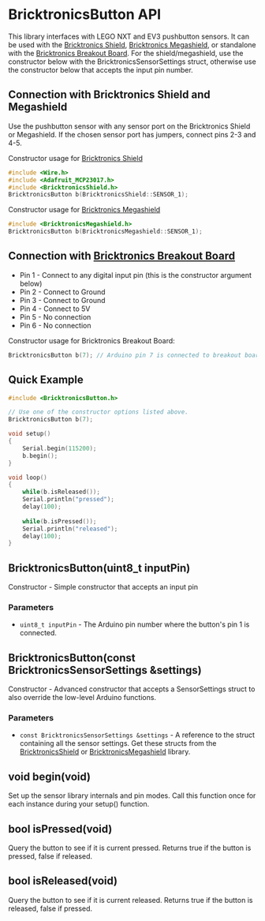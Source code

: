 # BricktronicsButton API

This library interfaces with LEGO NXT and EV3 pushbutton sensors. It can be used with the [Bricktronics Shield](https://store.wayneandlayne.com/products/bricktronics-shield-kit.html), [Bricktronics Megashield](https://store.wayneandlayne.com/products/bricktronics-megashield-kit.html), or standalone with the [Bricktronics Breakout Board](https://store.wayneandlayne.com/products/bricktronics-breakout-board.html). For the shield/megashield, use the constructor below with the BricktronicsSensorSettings struct, otherwise use the constructor below that accepts the input pin number.

## Connection with Bricktronics Shield and Megashield

Use the pushbutton sensor with any sensor port on the Bricktronics Shield or Megashield. If the chosen sensor port has jumpers, connect pins 2-3 and 4-5.

Constructor usage for [Bricktronics Shield](https://store.wayneandlayne.com/products/bricktronics-shield-kit.html)
```C++
#include <Wire.h>
#include <Adafruit_MCP23017.h>
#include <BricktronicsShield.h>
BricktronicsButton b(BricktronicsShield::SENSOR_1);
```

Constructor usage for [Bricktronics Megashield](https://store.wayneandlayne.com/products/bricktronics-megashield-kit.html)
```C++
#include <BricktronicsMegashield.h>
BricktronicsButton b(BricktronicsMegashield::SENSOR_1);
```

## Connection with [Bricktronics Breakout Board](https://store.wayneandlayne.com/products/bricktronics-breakout-board.html)

* Pin 1 - Connect to any digital input pin (this is the constructor argument below)
* Pin 2 - Connect to Ground
* Pin 3 - Connect to Ground
* Pin 4 - Connect to 5V
* Pin 5 - No connection
* Pin 6 - No connection

Constructor usage for Bricktronics Breakout Board:
```C++
BricktronicsButton b(7); // Arduino pin 7 is connected to breakout board pin 1.
```

## Quick Example

```C++
#include <BricktronicsButton.h>

// Use one of the constructor options listed above.
BricktronicsButton b(7);

void setup()
{
    Serial.begin(115200);
    b.begin();
}

void loop()
{
    while(b.isReleased());
    Serial.println("pressed");
    delay(100);
            
    while(b.isPressed());
    Serial.println("released");
    delay(100);
}
```

## BricktronicsButton(uint8_t inputPin)

Constructor - Simple constructor that accepts an input pin

### Parameters

* `uint8_t inputPin` - The Arduino pin number where the button's pin 1 is connected.


## BricktronicsButton(const BricktronicsSensorSettings &settings)

Constructor - Advanced constructor that accepts a SensorSettings struct to also override the low-level Arduino functions.

### Parameters

* `const BricktronicsSensorSettings &settings` - A reference to the struct containing all the sensor settings. Get these structs from the [BricktronicsShield](https://github.com/wayneandlayne/BricktronicsShield) or [BricktronicsMegashield](https://github.com/wayneandlayne/BricktronicsMegashield) library.


## void begin(void)

Set up the sensor library internals and pin modes. Call this function once for each instance during your setup() function.


## bool isPressed(void)

Query the button to see if it is current pressed. Returns true if the button is pressed, false if released.


## bool isReleased(void)

Query the button to see if it is current released. Returns true if the button is released, false if pressed.
